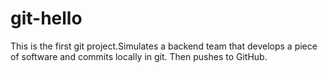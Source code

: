 # git-hello
This is the first git project.Simulates a backend team that develops a piece of software and commits locally in git. Then pushes to GitHub.
